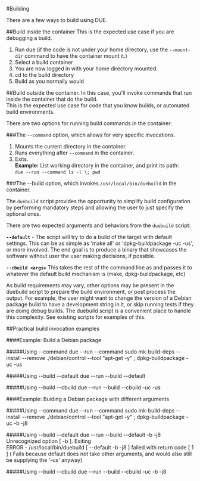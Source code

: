 #Building

There are a few ways to build using DUE.

##Build inside the container
This is the expected use case if you are debugging a build.
1. Run due (if the code is not under your home directory, use the `--mount-dir` command to have the container mount it.)
2. Select a build container
3. You are now logged in with your home directory mounted.
4. cd to the build directory
5. Build as you normally would

##Build outside the container.
In this case, you'll invoke commands that run inside the container that do the build.  
This is the expected use case for code that you know builds, or automated build environments.

There are two options for running build commands in the container:

###The `--command` option, which allows for very specific invocations.  
1. Mounts the current directory in the container.  
2. Runs everything after `--command` in the container.  
3. Exits.  
**Example:** List working directory in the container, and print its path:  
 `due --run --command ls -l \; pwd`

###The --build option, which invokes `/usr/local/bin/duebuild` in the container.

The `duebuild` script provides the opportunity to simplify build configuration by performing mandatory steps and allowing the
user to just specify the optional ones.

There are two expected arguments and behaviors from the `duebuild` script:

**`--default`** - The script will try to do a build of the target with default settings. This can be as simple as 'make all' or 'dpkg-buildpackage -uc -us',
or more involved. The end goal is to produce a binary that showcases the software without user the user making decisions, if possible.

**`--cbuild <args>`** This takes the rest of the command line as <args> and passes it to whatever the default build mechanism is (make, dpkg-buildpackage, etc)

As build requirements may vary, other options may be present in the duebuild script to prepare the build environment, or post process the output.
For example, the user might want to change the version of a Debian package build to have a development string in it, or skip running tests if
they are doing debug builds. The duebuild script is a convenient place to handle this complexity.
See existing scripts for examples of this.


##Practical build invocation examples

####Example: Build a Debian package

#####Using --command
due --run --command sudo mk-build-deps --install --remove ./debian/control --tool \"apt-get -y\" \; dpkg-buildpackage -uc -us

#####Using --build --default
due --run --build --default

#####Using --build --cbuild
due --run --build --cbuild -uc -us


####Example: Buiding a Debian package with different arguments

#####Using --command
due --run --command sudo mk-build-deps --install --remove ./debian/control --tool \"apt-get -y\" \; dpkg-buildpackage -uc -b -j8

#####Using --build --default
due --run --build --default -b -j8
Unrecognized option [ -b ]. Exiting                                               
ERROR - /usr/local/bin/duebuild [ --default -b -j8 ] failed with return code [ 1 ]
( Fails because default does not take other arguments, and would also still be supplying the '-us' anyway)

#####Using --build --cbuild
due --run --build --cbuild -uc -b -j8



